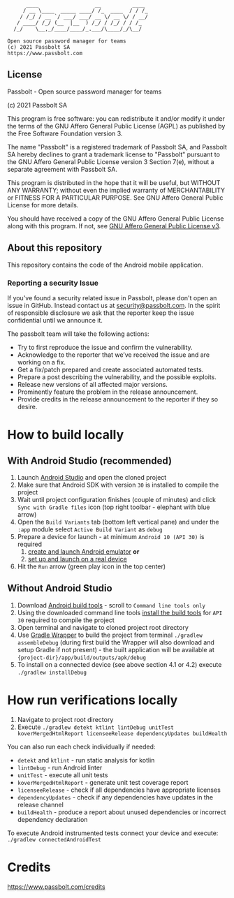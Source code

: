 
	      ____                  __          ____
	     / __ \____  _____ ____/ /_  ____  / / /_
	    / /_/ / __ `/ ___/ ___/ __ \/ __ \/ / __/
	   / ____/ /_/ (__  |__  ) /_/ / /_/ / / /_
	  /_/    \__,_/____/____/_.___/\____/_/\__/

	Open source password manager for teams
	(c) 2021 Passbolt SA
	https://www.passbolt.com

## License

Passbolt - Open source password manager for teams

(c) 2021 Passbolt SA

This program is free software: you can redistribute it and/or modify it under the terms of the GNU Affero General
Public License (AGPL) as published by the Free Software Foundation version 3.

The name "Passbolt" is a registered trademark of Passbolt SA, and Passbolt SA hereby declines to grant a trademark
license to "Passbolt" pursuant to the GNU Affero General Public License version 3 Section 7(e), without a separate
agreement with Passbolt SA.

This program is distributed in the hope that it will be useful, but WITHOUT ANY WARRANTY; without even the implied
warranty of MERCHANTABILITY or FITNESS FOR A PARTICULAR PURPOSE. See GNU Affero General Public License for more details.

You should have received a copy of the GNU Affero General Public License along with this program. If not,
see [GNU Affero General Public License v3](http://www.gnu.org/licenses/agpl-3.0.html).

## About this repository

This repository contains the code of the Android mobile application.

### Reporting a security Issue

If you've found a security related issue in Passbolt, please don't open an issue in GitHub.
Instead contact us at security@passbolt.com. In the spirit of responsible disclosure we ask that the reporter keep the
issue confidential until we announce it.

The passbolt team will take the following actions:
- Try to first reproduce the issue and confirm the vulnerability.
- Acknowledge to the reporter that we’ve received the issue and are working on a fix.
- Get a fix/patch prepared and create associated automated tests.
- Prepare a post describing the vulnerability, and the possible exploits.
- Release new versions of all affected major versions.
- Prominently feature the problem in the release announcement.
- Provide credits in the release announcement to the reporter if they so desire.

# How to build locally

## With Android Studio (recommended)
1. Launch [Android Studio](https://developer.android.com/studio) and open the cloned project
2. Make sure that Android SDK with version `30` is installed to compile the project
3. Wait until project configuration finishes (couple of minutes) and click `Sync with Gradle files` icon (top right toolbar - elephant with blue arrow) 
4. Open the `Build Variants` tab (bottom left vertical pane) and under the `:app` module select `Active Build Variant` as `debug`
5. Prepare a device for launch - at minimum `Android 10 (API 30)` is required
   1. [create and launch Android emulator](https://developer.android.com/studio/run/managing-avds) **or**
   2. [set up and launch on a real device](https://developer.android.com/studio/run/device)
6. Hit the `Run` arrow (green play icon in the top center)

## Without Android Studio
1. Download [Android build tools](https://developer.android.com/studio#downloads) - scroll to `Command line tools only`
2. Using the downloaded command line tools [install the build tools](https://developer.android.com/studio/command-line/sdkmanager#install_packages) for `API 30` required to compile the project
3. Open terminal and navigate to cloned project root directory
4. Use [Gradle Wrapper](https://docs.gradle.org/current/userguide/gradle_wrapper.html) to build the project from terminal `./gradlew assembleDebug` (during first build the Wrapper will also download and setup Gradle if not present) - the built application will be available at `{project-dir}/app/build/outputs/apk/debug`
5. To install on a connected device (see above section 4.1 or 4.2) execute `./gradlew installDebug`

# How run verifications locally
1. Navigate to project root directory
2. Execute `./gradlew detekt ktlint lintDebug unitTest koverMergedHtmlReport licenseeRelease dependencyUpdates buildHealth`

You can also run each check individually if needed:
* `detekt` and `ktlint` - run static analysis for kotlin
* `lintDebug` - run Android linter
* `unitTest` - execute all unit tests
* `koverMergedHtmlReport` - generate unit test coverage report
* `licenseeRelease` - check if all dependencies have appropriate licenses
* `dependencyUpdates` - check if any dependencies have updates in the release channel
* `buildHealth` - produce a report about unused dependencies or incorrect dependency declaration

To execute Android instrumented tests connect your device and execute:
`./gradlew connectedAndroidTest`

# Credits

https://www.passbolt.com/credits
